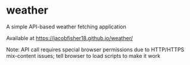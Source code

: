 # weather
A simple API-based weather fetching application

Available at https://jacobfisher18.github.io/weather/

Note: API call requires special browser permissions due to HTTP/HTTPS mix-content issues; tell browser to load scripts to make it work
